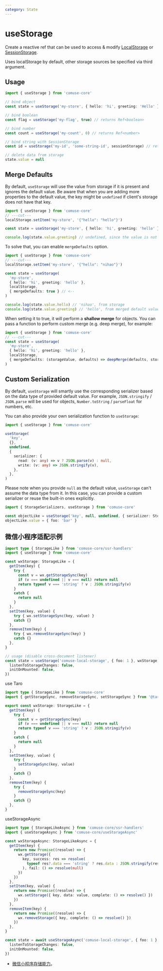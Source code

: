```yaml
---
category: State
---
```


# useStorage

Create a reactive ref that can be used to access & modify [LocalStorage](https://developer.mozilla.org/en-US/docs/Web/API/Window/localStorage) or [SessionStorage](https://developer.mozilla.org/en-US/docs/Web/API/Window/sessionStorage).

Uses localStorage by default, other storage sources be specified via third argument.

## Usage

```ts
import { useStorage } from 'comuse-core'

// bind object
const state = useStorage('my-store', { hello: 'hi', greeting: 'Hello' })

// bind boolean
const flag = useStorage('my-flag', true) // returns Ref<boolean>

// bind number
const count = useStorage('my-count', 0) // returns Ref<number>

// bind string with SessionStorage
const id = useStorage('my-id', 'some-string-id', sessionStorage) // returns Ref<string>

// delete data from storage
state.value = null
```

## Merge Defaults

By default, `useStorage` will use the value from storage if it is present and ignores the default value. Be aware that when you are adding more properties to the default value, the key might be `undefined` if client's storage does not have that key.

```ts
import { useStorage } from 'comuse-core'
// ---cut---
localStorage.setItem('my-store', '{"hello": "hello"}')

const state = useStorage('my-store', { hello: 'hi', greeting: 'hello' }, localStorage)

console.log(state.value.greeting) // undefined, since the value is not presented in storage
```

To solve that, you can enable `mergeDefaults` option.

```ts
import { useStorage } from 'comuse-core'
// ---cut---
localStorage.setItem('my-store', '{"hello": "nihao"}')

const state = useStorage(
  'my-store',
  { hello: 'hi', greeting: 'hello' },
  localStorage,
  { mergeDefaults: true } // <--
)

console.log(state.value.hello) // 'nihao', from storage
console.log(state.value.greeting) // 'hello', from merged default value
```

When setting it to true, it will perform a **shallow merge** for objects. You can pass a function to perform custom merge (e.g. deep merge), for example:

```ts
import { useStorage } from 'comuse-core'
// ---cut---
const state = useStorage(
  'my-store',
  { hello: 'hi', greeting: 'hello' },
  localStorage,
  { mergeDefaults: (storageValue, defaults) => deepMerge(defaults, storageValue) } // <--
)
```

## Custom Serialization

By default, `useStorage` will smartly use the corresponding serializer based on the data type of provided default value. For example, `JSON.stringify` / `JSON.parse` will be used for objects, `Number.toString` / `parseFloat` for numbers, etc.

You can also provide your own serialization function to `useStorage`:

```ts
import { useStorage } from 'comuse-core'

useStorage(
  'key',
  {},
  undefined,
  {
    serializer: {
      read: (v: any) => v ? JSON.parse(v) : null,
      write: (v: any) => JSON.stringify(v),
    },
  },
)
```

Please note when you provide `null` as the default value, `useStorage` can't assume the data type from it. In this case, you can provide a custom serializer or reuse the built-in ones explicitly.

```ts
import { StorageSerializers, useStorage } from 'comuse-core'

const objectLike = useStorage('key', null, undefined, { serializer: StorageSerializers.object })
objectLike.value = { foo: 'bar' }
```

## 微信小程序适配示例

```ts
import type { StorageLike } from 'comuse-core/ssr-handlers'
import { useStorage } from 'comuse-core'

const wxStorage: StorageLike = {
  getItem(key) {
    try {
      const v = wx.getStorageSync(key)
      if (v === undefined || v === null) return null
      return typeof v === 'string' ? v : JSON.stringify(v)
    }
    catch {
      return null
    }
  },
  setItem(key, value) {
    try { wx.setStorageSync(key, value) }
    catch {}
  },
  removeItem(key) {
    try { wx.removeStorageSync(key) }
    catch {}
  },
}

// usage (disable cross-document listener)
const state = useStorage('comuse-local-storage', { foo: 1 }, wxStorage, {
  listenToStorageChanges: false,
  initOnMounted: false,
})
```

use Taro

```ts
import type { StorageLike } from 'comuse-core'
import { getStorageSync, removeStorageSync, setStorageSync } from '@tarojs/taro'

export const wxStorage: StorageLike = {
  getItem(key) {
    try {
      const v = getStorageSync(key)
      if (v === undefined || v === null) return null
      return typeof v === 'string' ? v : JSON.stringify(v)
    }
    catch {
      return null
    }
  },
  setItem(key, value) {
    try {
      setStorageSync(key, value)
    }
    catch {}
  },
  removeItem(key) {
    try {
      removeStorageSync(key)
    }
    catch {}
  },
}
```

useStorageAsync

```ts
import type { StorageLikeAsync } from 'comuse-core/ssr-handlers'
import { useStorageAsync } from 'comuse-core/useStorageAsync'

const wxStorageAsync: StorageLikeAsync = {
  getItem(key) {
    return new Promise((resolve) => {
      wx.getStorage({
        key, success: res => resolve(
          typeof res?.data === 'string' ? res.data : JSON.stringify(res?.data ?? null)
        ), fail: () => resolve(null)
      })
    })
  },
  setItem(key, value) {
    return new Promise((resolve) => {
      wx.setStorage({ key, data: value, complete: () => resolve() })
    })
  },
  removeItem(key) {
    return new Promise((resolve) => {
      wx.removeStorage({ key, complete: () => resolve() })
    })
  },
}

const state = await useStorageAsync('comuse-local-storage', { foo: 1 }, wxStorageAsync, {
  listenToStorageChanges: false,
  initOnMounted: false,
})
```

- [微信小程序存储能力](https://developers.weixin.qq.com/miniprogram/dev/framework/ability/storage.html)。
